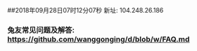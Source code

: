 ##2018年09月28日07时12分07秒 新址: 104.248.26.186
### 兔友常见问题及解答: https://github.com/wanggonging/d/blob/w/FAQ.md

